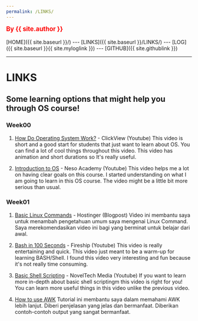 ```yaml
---
permalink: /LINKS/
---
```


<span style="color:red; font-weight:bold; font-size:larger;">By {{ site.author }}</span>
<br><br>
[HOME]({{ site.baseurl }}/) ---
[LINKS]({{ site.baseurl }}/LINKS/) ---
[LOG]({{ site.baseurl }}{{ site.myloglink }}) ---
[GITHUB]({{ site.githublink }})
<br>
<hr>

# LINKS

## Some learning options that might help you through OS course!

### Week00

1. [How Do Operating System Work?](https://www.youtube.com/watch?v=GjNp0bBrjmU) - ClickView (Youtube)
This video is short and a good start for students that just want to learn about OS. You can find a lot of cool things throughout this video. This video has animation and short durations so It's really useful. 

2. [Introduction to OS](https://www.youtube.com/watch?v=vBURTt97EkA) - Neso Academy (Youtube)
This video helps me a lot on having clear goals on this course. I started understanding on what I am going to learn in this OS course. The video might be a little bit more serious than usual. 

### Week01 

1. [Basic Linux Commands](https://www.hostinger.com/tutorials/linux-commands) - Hostinger (Blogpost)
Video ini membantu saya untuk menambah pengetahuan umum saya mengenai Linux Command. Saya merekomendasikan video ini bagi yang berminat untuk belajar dari awal. 

2. [Bash in 100 Seconds](https://www.youtube.com/watch?v=I4EWvMFj37g) - Fireship (Youtube)
This video is really entertaining and quick. This video just meant to be a warm-up for learning BASH/Shell. I found this video very interesting and fun because it's not really time consuming.

3. [Basic Shell Scripting](https://www.youtube.com/watch?v=Zl7npywCB84) - NovelTech Media (Youtube)
If you want to learn more in-depth about basic shell scriptingm this video is right for you! You can learn more useful things in this video unlike the previous video. 

4. [How to use AWK](https://www.youtube.com/watch?v=9YOZmI-zWok)
Tutorial ini membantu saya dalam memahami AWK lebih lanjut. Diberi penjelasan yang jelas dan bermanfaat. Diberikan contoh-contoh output yang sangat bermanfaat.
